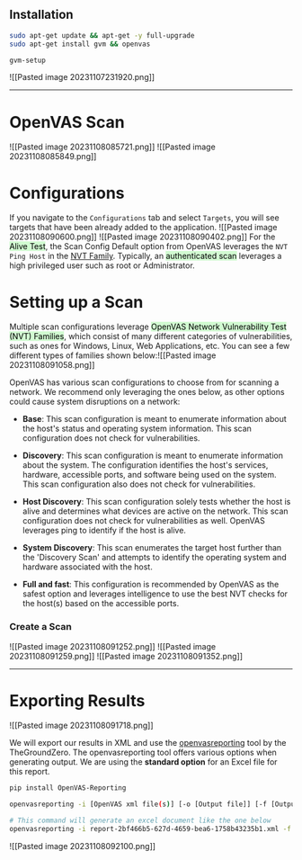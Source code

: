 ## Installation
```sh
sudo apt-get update && apt-get -y full-upgrade
sudo apt-get install gvm && openvas
```

```sh
gvm-setup
```
![[Pasted image 20231107231920.png]]

---
# OpenVAS Scan
![[Pasted image 20231108085721.png]]
![[Pasted image 20231108085849.png]]


# Configurations
If you navigate to the `Configurations` tab and select `Targets`, you will see targets that have been already added to the application.
![[Pasted image 20231108090600.png]]
![[Pasted image 20231108090402.png]]
For the <mark style="background: #BBFABBA6;">Alive Test</mark>, the Scan Config Default option from OpenVAS leverages the `NVT Ping Host` in the [NVT Family](https://docs.greenbone.net/GSM-Manual/gos-6/en/scanning.html#vulnerabilitymanagement-create-target).
Typically, an <mark style="background: #BBFABBA6;">authenticated scan</mark> leverages a high privileged user such as root or Administrator.


# Setting up a Scan
Multiple scan configurations leverage <mark style="background: #BBFABBA6;">OpenVAS Network Vulnerability Test (NVT) Families</mark>, which consist of many different categories of vulnerabilities, such as ones for Windows, Linux, Web Applications, etc. You can see a few different types of families shown below:![[Pasted image 20231108091058.png]]

OpenVAS has various scan configurations to choose from for scanning a network. We recommend only leveraging the ones below, as other options could cause system disruptions on a network:

- **Base**: This scan configuration is meant to enumerate information about the host's status and operating system information. This scan configuration does not check for vulnerabilities.

- **Discovery**: This scan configuration is meant to enumerate information about the system. The configuration identifies the host's services, hardware, accessible ports, and software being used on the system. This scan configuration also does not check for vulnerabilities.

- **Host Discovery**: This scan configuration solely tests whether the host is alive and determines what devices are active on the network. This scan configuration does not check for vulnerabilities as well. OpenVAS leverages ping to identify if the host is alive.

- **System Discovery**: This scan enumerates the target host further than the 'Discovery Scan' and attempts to identify the operating system and hardware associated with the host.

- **Full and fast**: This configuration is recommended by OpenVAS as the safest option and leverages intelligence to use the best NVT checks for the host(s) based on the accessible ports.

### Create a Scan
![[Pasted image 20231108091252.png]]
![[Pasted image 20231108091259.png]]
![[Pasted image 20231108091352.png]]

---
# Exporting Results
![[Pasted image 20231108091718.png]]

We will export our results in XML and use the [openvasreporting](https://github.com/TheGroundZero/openvasreporting) tool by the TheGroundZero. The openvasreporting tool offers various options when generating output. We are using the **standard option** for an Excel file for this report.

```sh
pip install OpenVAS-Reporting
```
```sh
openvasreporting -i [OpenVAS xml file(s)] [-o [Output file]] [-f [Output format]] [-l [minimal threat level (n, l, m, h, c)]] [-t [docx template]]

# This command will generate an excel document like the one below
openvasreporting -i report-2bf466b5-627d-4659-bea6-1758b43235b1.xml -f xlsx
```
![[Pasted image 20231108092100.png]]